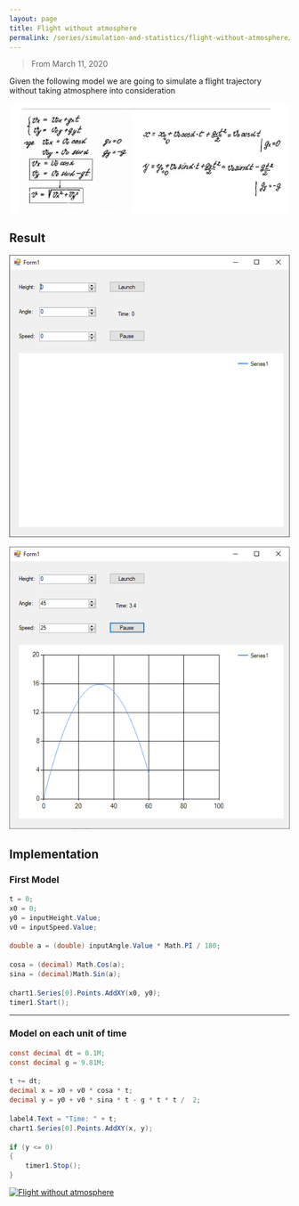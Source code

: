 ```yaml
---
layout: page
title: Flight without atmosphere
permalink: /series/simulation-and-statistics/flight-without-atmosphere/
---
```

> From March 11, 2020

Given the following model we are going to simulate a flight trajectory without taking atmosphere into consideration

![fss.png](./images/fss.png)

## Result

![fss_0.png](./images/fss_0.png)

![fss_1.png](./images/fss_1.png)

## Implementation
### First Model
```csharp
t = 0;
x0 = 0;
y0 = inputHeight.Value;
v0 = inputSpeed.Value;

double a = (double) inputAngle.Value * Math.PI / 180;

cosa = (decimal) Math.Cos(a);
sina = (decimal)Math.Sin(a);

chart1.Series[0].Points.AddXY(x0, y0);
timer1.Start();
```
---

### Model on each unit of time
```csharp
const decimal dt = 0.1M;
const decimal g = 9.81M;

t += dt;
decimal x = x0 + v0 * cosa * t;
decimal y = y0 + v0 * sina * t - g * t * t /  2;

label4.Text = "Time: " + t;
chart1.Series[0].Points.AddXY(x, y);

if (y <= 0)
{
    timer1.Stop();
}
```

[![Flight without atmosphere](https://github-readme-stats.vercel.app/api/pin/?username=pablinme&repo=sim-flight-without-atmosphere)](https://github.com/pablinme/sim-flight-without-atmosphere)
